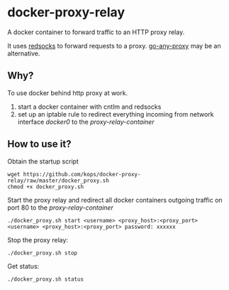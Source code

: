 docker-proxy-relay
==================

A docker container to forward traffic to an HTTP proxy relay.

It uses [redsocks](https://github.com/darkk/redsocks) to forward requests to a proxy. [go-any-proxy](https://github.com/ryanchapman/go-any-proxy) may be an alternative.

## Why?

To use docker behind http proxy at work.

1. start a docker container with cntlm and redsocks
2. set up an iptable rule to redirect everything incoming from network interface _docker0_ to the _proxy-relay-container_

## How to use it?

Obtain the startup script

    wget https://github.com/kops/docker-proxy-relay/raw/master/docker_proxy.sh
    chmod +x docker_proxy.sh

Start the proxy relay and redirect all docker containers outgoing traffic on port 80 to the _proxy-relay-container_

    ./docker_proxy.sh start <username> <proxy_host>:<proxy_port>
    <username> <proxy_host>:<proxy_port> password: xxxxxx

Stop the proxy relay:

    ./docker_proxy.sh stop

Get status:

    ./docker_proxy.sh status

